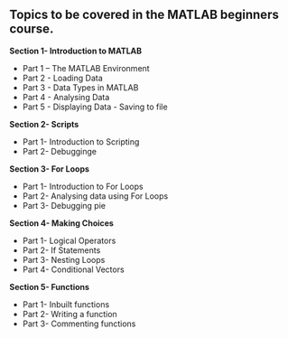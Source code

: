  <h2> Topics to be covered in the MATLAB beginners course. </h2>

<b> Section 1- Introduction to MATLAB </b>
- Part 1 – The MATLAB Environment 
- Part 2 - Loading Data 
- Part 3 - Data Types in MATLAB 
- Part 4 - Analysing Data 
- Part 5 - Displaying Data - Saving to file

<b> Section 2- Scripts </b>
- Part 1- Introduction to Scripting
- Part 2- Debugginge

<b> Section 3- For Loops </b>
- Part 1- Introduction to For Loops
- Part 2- Analysing data using For Loops
- Part 3- Debugging pie

<b> Section 4- Making Choices </b>
- Part 1- Logical Operators
- Part 2- If Statements
- Part 3- Nesting Loops
- Part 4- Conditional Vectors

<b> Section 5- Functions </b>
- Part 1- Inbuilt functions
- Part 2- Writing a function
- Part 3- Commenting functions
